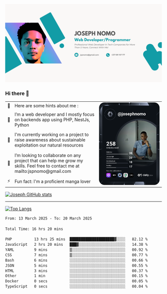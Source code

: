 ![Banner of my profile!](/Joseph_NOMO_NEW.png "Banner")

### Hi there 👋

<!--- | --  | 👋  | Here are some hints about me :                                                                                                 | <td rowspan=6><img src="/devcard.svg" width="400" alt="Joseph NOMO's Dev Card"/></td> |
| --- | --- | ------------------------------------------------------------------------------------------------------------------------------ | ------------------------------------------------------------------------------------- |
| --  | 🔭  | I’m a web developer and I mostly focus on backends app using PHP, NestJs, Python                                               |
| --  | 🦁  | I'm currently working on a project to raise awareness about sustainable exploitation our natural resources                     |
| --  | 👯  | I’m looking to collaborate on any project that can help me grow my skills. Feel free to contact me at mailto:jspnomo@gmail.com |
| --  | ⚡  | Fun fact: I'm a proficient manga lover                                                                                         |
--->

<table>
    <tr>
        <td width="1%">👋</td>
        <td width="55%">Here are some hints about me :</td>
        <td rowspan=6 width="44%"><img src="/devcard.svg" width="400" alt="Joseph NOMO's Dev Card"/></td>
    </tr>
    <tr>
        <td>🔭</td>
        <td>I’m a web developer and I mostly focus on backends app using PHP, NestJs, Python</td>
    </tr>
    <tr>
        <td>🦁</td>
        <td>I'm currently working on a project to raise awareness about sustainable exploitation our natural resources</td>
    </tr>
    <tr>
        <td>👯</td>
        <td>I’m looking to collaborate on any project that can help me grow my skills. Feel free to contact me at mailto:jspnomo@gmail.com</td>
    </tr>
    <tr>
        <td>⚡</td>
        <td>Fun fact: I'm a proficient manga lover</td>
    </tr>

</table>

[![Joseph GitHub stats](https://github-readme-stats-seven-sigma-53.vercel.app/api?username=Jspascal)](https://github.com/Jspascal/github-readme-stats)

---

[![Top Langs](https://github-readme-stats-seven-sigma-53.vercel.app/api/top-langs/?username=Jspascal&layout=compact)](https://github.com/Jspascal/github-readme-stats)

<!--START_SECTION:waka-->

```txt
From: 13 March 2025 - To: 20 March 2025

Total Time: 16 hrs 20 mins

PHP          13 hrs 25 mins  ████████████████████▓░░░░   82.12 %
JavaScript   2 hrs 20 mins   ███▓░░░░░░░░░░░░░░░░░░░░░   14.38 %
YAML         9 mins          ▒░░░░░░░░░░░░░░░░░░░░░░░░   00.92 %
CSS          7 mins          ▒░░░░░░░░░░░░░░░░░░░░░░░░   00.77 %
Bash         6 mins          ░░░░░░░░░░░░░░░░░░░░░░░░░   00.66 %
JSON         5 mins          ░░░░░░░░░░░░░░░░░░░░░░░░░   00.55 %
HTML         3 mins          ░░░░░░░░░░░░░░░░░░░░░░░░░   00.37 %
Other        1 min           ░░░░░░░░░░░░░░░░░░░░░░░░░   00.15 %
Docker       0 secs          ░░░░░░░░░░░░░░░░░░░░░░░░░   00.05 %
TypeScript   0 secs          ░░░░░░░░░░░░░░░░░░░░░░░░░   00.04 %
```

<!--END_SECTION:waka-->
